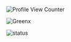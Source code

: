 ![Profile View Counter](https://komarev.com/ghpvc/?username=Your_GitHub_Username)

![Greenx](https://cdn.discordapp.com/attachments/870306815643111445/911733360999686154/giphy_5.gif)



![status](https://github-readme-stats.vercel.app/api/top-langs/?username=SUYASHPATIL400&show_icons=true&theme=radical) 



<!--
**Greenxyz/Greenxyz** is a ✨ _special_ ✨ repository because its `README.md` (this file) appears on your GitHub profile.

Here are some ideas to get you started:

- 🔭 I’m currently working on ...
- 🌱 I’m currently learning ...
- 👯 I’m looking to collaborate on ...
- 🤔 I’m looking for help with ...
- 💬 Ask me about ...
- 📫 How to reach me: ...
- 😄 Pronouns: ...
- ⚡ Fun fact: ...
-->
